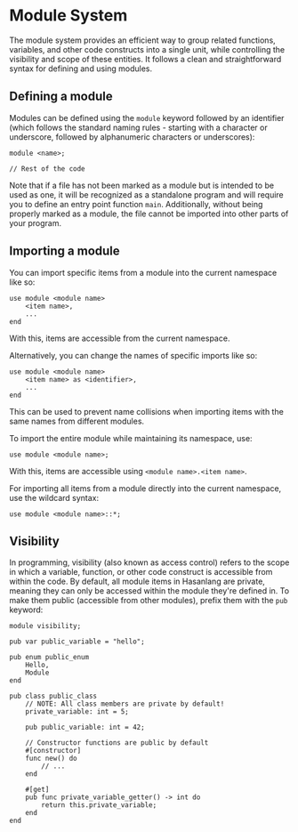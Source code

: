 # Module System

The module system provides an efficient way to group related functions, variables, and other code constructs into a single unit, while controlling the visibility and scope of these entities. It follows a clean and straightforward syntax for defining and using modules.

## Defining a module
Modules can be defined using the `module` keyword followed by an identifier (which follows the standard naming rules - starting with a character or underscore, followed by alphanumeric characters or underscores):
```
module <name>;

// Rest of the code
```
Note that if a file has not been marked as a module but is intended to be used as one, it will be recognized as a standalone program and will require you to define an entry point function `main`. Additionally, without being properly marked as a module, the file cannot be imported into other parts of your program.

## Importing a module

You can import specific items from a module into the current namespace like so:
```
use module <module name>
	<item name>,
	...
end
```

With this, items are accessible from the current namespace.

Alternatively, you can change the names of specific imports like so:
```
use module <module name>
	<item name> as <identifier>,
	...
end
```

This can be used to prevent name collisions when importing items with the same names from different modules.

To import the entire module while maintaining its namespace, use:
```
use module <module name>;
```

With this, items are accessible using `<module name>.<item name>`.

For importing all items from a module directly into the current namespace, use the wildcard syntax:
```
use module <module name>::*;
```

## Visibility

In programming, visibility (also known as access control) refers to the scope in which a variable, function, or other code construct is accessible from within the code. By default, all module items in Hasanlang are private, meaning they can only be accessed within the module they're defined in. To make them public (accessible from other modules), prefix them with the `pub` keyword:

```
module visibility;

pub var public_variable = "hello";

pub enum public_enum
	Hello,
	Module
end

pub class public_class
	// NOTE: All class members are private by default!
	private_variable: int = 5;

	pub public_variable: int = 42;

	// Constructor functions are public by default
	#[constructor]
	func new() do
		// ...
	end

	#[get]
	pub func private_variable_getter() -> int do
		return this.private_variable;
	end
end
```
